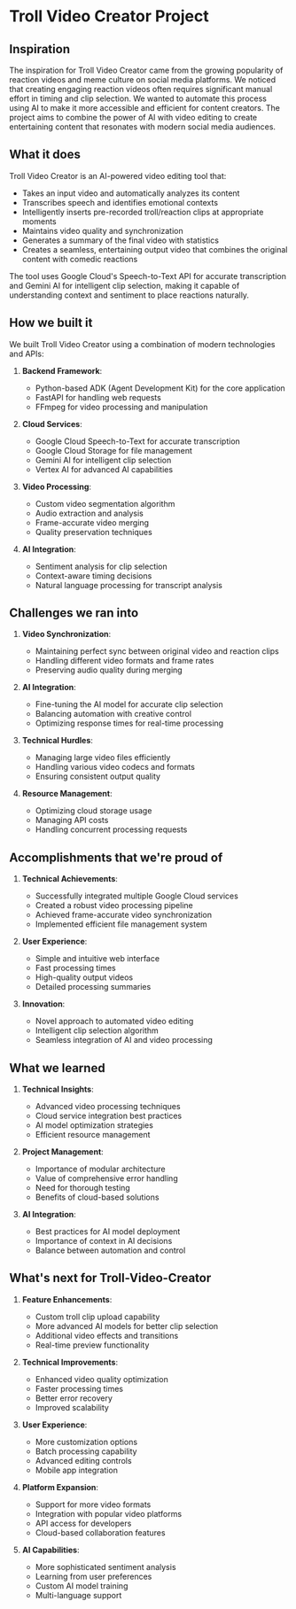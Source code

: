 # Troll Video Creator Project

## Inspiration

The inspiration for Troll Video Creator came from the growing popularity of reaction videos and meme culture on social media platforms. We noticed that creating engaging reaction videos often requires significant manual effort in timing and clip selection. We wanted to automate this process using AI to make it more accessible and efficient for content creators. The project aims to combine the power of AI with video editing to create entertaining content that resonates with modern social media audiences.

## What it does

Troll Video Creator is an AI-powered video editing tool that:
- Takes an input video and automatically analyzes its content
- Transcribes speech and identifies emotional contexts
- Intelligently inserts pre-recorded troll/reaction clips at appropriate moments
- Maintains video quality and synchronization
- Generates a summary of the final video with statistics
- Creates a seamless, entertaining output video that combines the original content with comedic reactions

The tool uses Google Cloud's Speech-to-Text API for accurate transcription and Gemini AI for intelligent clip selection, making it capable of understanding context and sentiment to place reactions naturally.

## How we built it

We built Troll Video Creator using a combination of modern technologies and APIs:

1. **Backend Framework**:
   - Python-based ADK (Agent Development Kit) for the core application
   - FastAPI for handling web requests
   - FFmpeg for video processing and manipulation

2. **Cloud Services**:
   - Google Cloud Speech-to-Text for accurate transcription
   - Google Cloud Storage for file management
   - Gemini AI for intelligent clip selection
   - Vertex AI for advanced AI capabilities

3. **Video Processing**:
   - Custom video segmentation algorithm
   - Audio extraction and analysis
   - Frame-accurate video merging
   - Quality preservation techniques

4. **AI Integration**:
   - Sentiment analysis for clip selection
   - Context-aware timing decisions
   - Natural language processing for transcript analysis

## Challenges we ran into

1. **Video Synchronization**:
   - Maintaining perfect sync between original video and reaction clips
   - Handling different video formats and frame rates
   - Preserving audio quality during merging

2. **AI Integration**:
   - Fine-tuning the AI model for accurate clip selection
   - Balancing automation with creative control
   - Optimizing response times for real-time processing

3. **Technical Hurdles**:
   - Managing large video files efficiently
   - Handling various video codecs and formats
   - Ensuring consistent output quality

4. **Resource Management**:
   - Optimizing cloud storage usage
   - Managing API costs
   - Handling concurrent processing requests

## Accomplishments that we're proud of

1. **Technical Achievements**:
   - Successfully integrated multiple Google Cloud services
   - Created a robust video processing pipeline
   - Achieved frame-accurate video synchronization
   - Implemented efficient file management system

2. **User Experience**:
   - Simple and intuitive web interface
   - Fast processing times
   - High-quality output videos
   - Detailed processing summaries

3. **Innovation**:
   - Novel approach to automated video editing
   - Intelligent clip selection algorithm
   - Seamless integration of AI and video processing

## What we learned

1. **Technical Insights**:
   - Advanced video processing techniques
   - Cloud service integration best practices
   - AI model optimization strategies
   - Efficient resource management

2. **Project Management**:
   - Importance of modular architecture
   - Value of comprehensive error handling
   - Need for thorough testing
   - Benefits of cloud-based solutions

3. **AI Integration**:
   - Best practices for AI model deployment
   - Importance of context in AI decisions
   - Balance between automation and control

## What's next for Troll-Video-Creator

1. **Feature Enhancements**:
   - Custom troll clip upload capability
   - More advanced AI models for better clip selection
   - Additional video effects and transitions
   - Real-time preview functionality

2. **Technical Improvements**:
   - Enhanced video quality optimization
   - Faster processing times
   - Better error recovery
   - Improved scalability

3. **User Experience**:
   - More customization options
   - Batch processing capability
   - Advanced editing controls
   - Mobile app integration

4. **Platform Expansion**:
   - Support for more video formats
   - Integration with popular video platforms
   - API access for developers
   - Cloud-based collaboration features

5. **AI Capabilities**:
   - More sophisticated sentiment analysis
   - Learning from user preferences
   - Custom AI model training
   - Multi-language support 